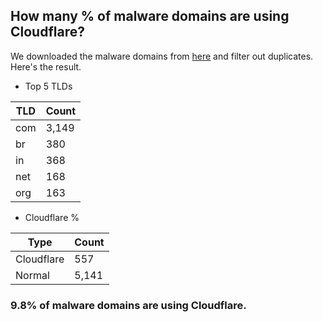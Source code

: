 ## How many % of malware domains are using Cloudflare?


We downloaded the malware domains from [here](https://urlhaus.abuse.ch) and filter out duplicates.
Here's the result.


[//]: # (start replacement)


- Top 5 TLDs

| TLD | Count |
| --- | --- |
| com | 3,149 |
| br | 380 |
| in | 368 |
| net | 168 |
| org | 163 |


- Cloudflare %

| Type | Count |
| --- | --- |
| Cloudflare | 557 |
| Normal | 5,141 |


### 9.8% of malware domains are using Cloudflare.